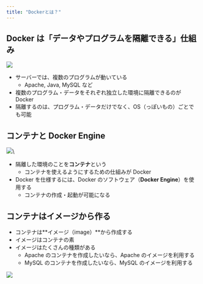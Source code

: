 ```yaml
---
title: "Dockerとは？"
---
```


## Docker は「データやプログラムを隔離できる」仕組み

![](https://storage.googleapis.com/zenn-user-upload/7417e9aa6774-20240603.png)

- サーバーでは、複数のプログラムが動いている
  - Apache, Java, MySQL など
- 複数のプログラム・データをそれぞれ独立した環境に隔離できるのが Docker
- 隔離するのは、プログラム・データだけでなく、OS（っぽいもの）ごとでも可能

## コンテナと Docker Engine

![](https://storage.googleapis.com/zenn-user-upload/5404908f3f08-20240603.png)\

- 隔離した環境のことを**コンテナ**という
  - コンテナを使えるようにするための仕組みが Docker
- Docker を仕様するには、Docker のソフトウェア（**Docker Engine**）を使用する
  - コンテナの作成・起動が可能になる

## コンテナはイメージから作る

- コンテナは**イメージ（image）**から作成する
- イメージはコンテナの素
- イメージはたくさんの種類がある
  - Apache のコンテナを作成したいなら、Apache のイメージを利用する
  - MySQL のコンテナを作成したいなら、MySQL のイメージを利用する

![](https://storage.googleapis.com/zenn-user-upload/76aa55276bf6-20240603.png)
